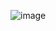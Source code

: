 ![image](https://user-images.githubusercontent.com/112753473/211515110-1bb14cf1-4172-4f95-946a-6cb0e6f0fe36.png)
